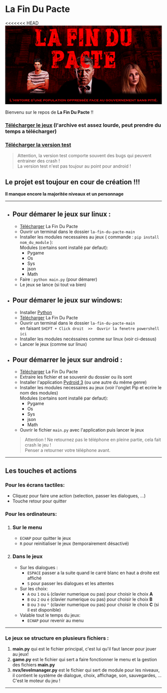 # La Fin Du Pacte
<<<<<<< HEAD
![Bannière](https://github.com/kikookraft/la-fin-du-pacte/blob/main/.github_res/banniere-small.png "La Fin Du Pacte")

Bienvenu sur le repos de **La Fin Du Pacte** !!

### [Télécharger le jeux](https://github.com/kikookraft/la-fin-du-pacte/archive/main.zip) (l'archive est assez lourde, peut prendre du temps a télécharger)
### [Télécharger la version test](https://github.com/kikookraft/la-fin-du-pacte/archive/test.zip)
> Attention, la version test comporte souvent des bugs qui peuvent entrainer des crash !   
> La version test n'est pas toujour au point pour android !
## **Le projet est toujour en cour de création !!!**
**Il manque encore la majoritée niveaux et un personnage**


---
- ## Pour démarer le jeux sur linux : 
    - [Télécharger](https://github.com/kikookraft/la-fin-du-pacte/archive/main.zip) La Fin Du Pacte
    - Ouvrir un terminal dans le dossier `la-fin-du-pacte-main`
    - Installer les modules necessaires au jeux ( commande : `pip install nom_du_module` ):   
    Modules (certains sont installé par defaut):
        - Pygame
        - Os
        - Sys
        - json
        - Math
    - Faire : `python main.py` (pour démarer)
    - Le jeux se lance (si tout va bien)
- ## Pour démarer le jeux sur windows:
    - Installer [Python](https://www.python.org/ftp/python/3.9.0/python-3.9.0-amd64.exe)
    - [Télécharger](https://github.com/kikookraft/la-fin-du-pacte/archive/main.zip) La Fin Du Pacte
    - Ouvrir un terminal dans le dossier `la-fin-du-pacte-main`   
    en faisant `SHIFT + Click droit  >>  Ouvrir la fenetre powershell ici`
    - Installer les modules necéssaires comme sur linux (voir ci-dessus)
    - Lancer le jeux (comme sur linux)
- ## Pour démarrer le jeux sur android :
    - [Télécharger](https://github.com/kikookraft/la-fin-du-pacte/archive/main.zip) La Fin Du Pacte
    - Extraire les fichier et se souvenir du dossier ou ils sont
    - Installer l'application [Pydroid 3](https://play.google.com/store/apps/details?id=ru.iiec.pydroid3&hl=fr&gl=FR) (ou une autre du même genre)
    - Installer les modules necessaires au jeux (voir l'onglet Pip et ecrire le nom des modules)   
    Modules (certains sont installé par defaut):
        - Pygame
        - Os
        - Sys
        - json
        - Math
    - Ouvrir le fichier `main.py` avec l'application puis lancer le jeux

    > Attention ! Ne retournez pas le téléphone en pleine partie, cela fait crash le jeu !   
    > Penser a retourner votre téléphone avant.

---

## Les touches et actions
### Pour les écrans tactiles:
- Cliquez pour faire une action (selection, passer les dialogues, ...)
- Touche retour pour quitter
### Pour les ordinateurs:
1. ### Sur le menu
    - `ECHAP` pour quitter le jeux
    - `R` pour reinitialiser le jeux (temporairement désactivé)
2. ### Dans le jeux
    - Sur les dialogues :
        - `ESPACE` passer a la suite quand le carré blanc en haut a droite est affiché
        - `S` pour passer les dialogues et les attentes
    - Sur les choix:
        - `A` ou `1` ou `&` (clavier numerique ou pas) pour choisir le choix **A**
        - `B` ou `2` ou `é` (clavier numerique ou pas) pour choisir le choix **B**
        - `B` ou `3` ou `"` (clavier numerique ou pas) pour choisir le choix **C** (si il est disponible)
    - Valable tout le temps du jeux:
        - `ECHAP` pour revenir au menu
---

### Le jeux se structure en plusieurs fichiers :
 
1. **main.py** qui est le fichier principal, c'est lui qu'il faut lancer pour jouer au jeux!  
2. **game.py** est le fichier qui sert a faire fonctionner le menu et la gestion des fichiers **main.py**
3. **nvx/levelmanager.py** est le fichier qui sert de module pour les niveaux, il contient le système de dialogue, choix, affichage, son, sauvegardes, ... C'est le moteur du jeu !

---